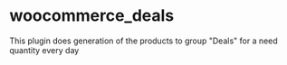 # woocommerce_deals
This plugin does generation of the products to group    "Deals" for a need quantity every day

